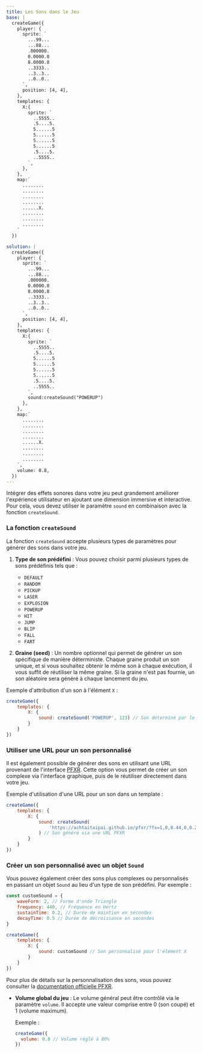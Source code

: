 ```yaml
---
title: Les Sons dans le Jeu
base: |
  createGame({
    player: {
      sprite: `
        ...99...
        ...88...
        .000000.
        0.0000.0
        8.0000.8
        ..3333..
        ..3..3..
        ..0..0..
      `,
      position: [4, 4],
    },
    templates: {
      X:{
        sprite: `
          ..5555..
          .5....5.
          5......5
          5......5
          5......5
          5......5
          .5....5.
          ..5555..
        `,
      },
    },
    map:`
      ........
      ........
      ........
      ........
      ......X.
      ........
      ........
      ........
    `
  })

solution: |
  createGame({
    player: {
      sprite: `
        ...99...
        ...88...
        .000000.
        0.0000.0
        8.0000.8
        ..3333..
        ..3..3..
        ..0..0..
      `,
      position: [4, 4],
    },
    templates: {
      X:{
        sprite: `
          ..5555..
          .5....5.
          5......5
          5......5
          5......5
          5......5
          .5....5.
          ..5555..
        `,
        sound:createSound("POWERUP")
      },
    },
    map:`
      ........
      ........
      ........
      ........
      ......X.
      ........
      ........
      ........
    `,
    volume: 0.8,
  })
---
```


Intégrer des effets sonores dans votre jeu peut grandement améliorer l'expérience utilisateur en ajoutant une dimension immersive et interactive. Pour cela, vous devez utiliser le paramètre `sound` en combinaison avec la fonction `createSound`.

### La fonction `createSound`

La fonction `createSound` accepte plusieurs types de paramètres pour générer des sons dans votre jeu.

1. **Type de son prédéfini** : Vous pouvez choisir parmi plusieurs types de sons prédéfinis tels que :

   - `DEFAULT`
   - `RANDOM`
   - `PICKUP`
   - `LASER`
   - `EXPLOSION`
   - `POWERUP`
   - `HIT`
   - `JUMP`
   - `BLIP`
   - `FALL`
   - `FART`

2. **Graine (seed)** : Un nombre optionnel qui permet de générer un son spécifique de manière déterministe. Chaque graine produit un son unique, et si vous souhaitez obtenir le même son à chaque exécution, il vous suffit de réutiliser la même graine. Si la graine n'est pas fournie, un son aléatoire sera généré à chaque lancement du jeu.

Exemple d'attribution d'un son à l'élément `X` :

```js
createGame({
	templates: {
		X: {
			sound: createSound('POWERUP', 123) // Son déterminé par le type "POWERUP" et la graine 123
		}
	}
})
```

### Utiliser une URL pour un son personnalisé

Il est également possible de générer des sons en utilisant une URL provenant de l'interface [PFXR](https://achtaitaipai.github.io/pfxr/). Cette option vous permet de créer un son complexe via l'interface graphique, puis de le réutiliser directement dans votre jeu.

Exemple d'utilisation d'une URL pour un son dans un template :

```js
createGame({
	templates: {
		X: {
			sound: createSound(
				'https://achtaitaipai.github.io/pfxr/?fx=1,0,0.44,0,0.28,460,-460,1,0.16,16,18,12,0.02,0,0,4000,0,100,50,0,0'
			) // Son généré via une URL PFXR
		}
	}
})
```

### Créer un son personnalisé avec un objet `Sound`

Vous pouvez également créer des sons plus complexes ou personnalisés en passant un objet `Sound` au lieu d'un type de son prédéfini. Par exemple :

```js
const customSound = {
	waveForm: 2, // Forme d'onde Triangle
	frequency: 440, // Fréquence en Hertz
	sustainTime: 0.2, // Durée de maintien en secondes
	decayTime: 0.5 // Durée de décroissance en secondes
}

createGame({
	templates: {
		X: {
			sound: customSound // Son personnalisé pour l'élément X
		}
	}
})
```

Pour plus de détails sur la personnalisation des sons, vous pouvez consulter la [documentation officielle PFXR](https://github.com/achtaitaipai/pfxr/tree/main/packages/synth#sound).

- **Volume global du jeu** : Le volume général peut être contrôlé via le paramètre `volume`. Il accepte une valeur comprise entre 0 (son coupé) et 1 (volume maximum).

  Exemple :

  ```js
  createGame({
  	volume: 0.8 // Volume réglé à 80%
  })
  ```
